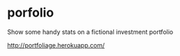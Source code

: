 # porfolio
Show some handy stats on a fictional investment portfolio

http://portfoliage.herokuapp.com/
